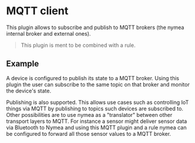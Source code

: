 # MQTT client

This plugin allows to subscribe and publish to MQTT brokers (the nymea internal broker and external ones).

> This plugin is ment to be combined with a rule.


## Example

A device is configured to publish its state to a MQTT broker. Using this plugin the user can subscribe to
the same topic on that broker and monitor the device's state.

Publishing is also supported. This allows use cases such as controlling IoT things via MQTT by publishing
to topics such devices are subscribed to. Other possibilities are to use nymea as a "translator" between other
transport layers to MQTT. For instance a sensor might deliver sensor data via Bluetooth to Nymea and using this
MQTT plugin and a rule nymea can be configured to forward all those sensor values to a MQTT broker.
